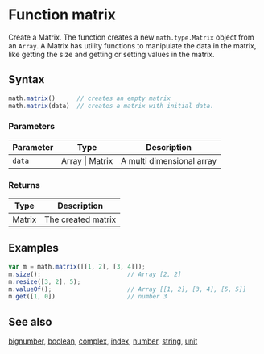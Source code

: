 # Function matrix

Create a Matrix. The function creates a new `math.type.Matrix` object from
an `Array`. A Matrix has utility functions to manipulate the data in the
matrix, like getting the size and getting or setting values in the matrix.


## Syntax

```js
math.matrix()      // creates an empty matrix
math.matrix(data)  // creates a matrix with initial data.
```

### Parameters

Parameter | Type | Description
--------- | ---- | -----------
`data` | Array &#124; Matrix | A multi dimensional array

### Returns

Type | Description
---- | -----------
Matrix | The created matrix


## Examples

```js
var m = math.matrix([[1, 2], [3, 4]]);
m.size();                        // Array [2, 2]
m.resize([3, 2], 5);
m.valueOf();                     // Array [[1, 2], [3, 4], [5, 5]]
m.get([1, 0])                    // number 3
```


## See also

[bignumber](bignumber.md),
[boolean](boolean.md),
[complex](complex.md),
[index](index.md),
[number](number.md),
[string](string.md),
[unit](unit.md)


<!-- Note: This file is automatically generated from source code comments. Changes made in this file will be overridden. -->
